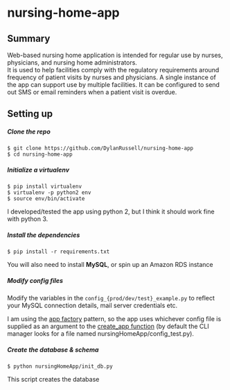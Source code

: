 # nursing-home-app

## Summary

Web-based nursing home application is intended for regular use by nurses, physicians, and nursing home administrators.  
It is used to help facilities comply with the regulatory requirements around frequency of patient visits by nurses and physicians.
A single instance of the app can support use by multiple facilities.
It can be configured to send out SMS or email reminders when a patient visit is overdue.


## Setting up

##### Clone the repo

```
$ git clone https://github.com/DylanRussell/nursing-home-app
$ cd nursing-home-app
```

##### Initialize a virtualenv

```
$ pip install virtualenv
$ virtualenv -p python2 env
$ source env/bin/activate
```
I developed/tested the app using python 2, but I think it should work fine with python 3.

##### Install the dependencies

```
$ pip install -r requirements.txt
```

You will also need to install **MySQL**, or spin up an Amazon RDS instance

##### Modify config files

Modify the variables in the ```config_{prod/dev/test}_example.py``` to reflect your MySQL connection details, mail server credentials etc.

I am using the [app factory](http://flask.pocoo.org/docs/1.0/patterns/appfactories/) pattern, so the app uses whichever config file is supplied as an argument to the [create_app function](nursingHomeApp/__init__.py) (by default the CLI manager looks for a file named nursingHomeApp/config_test.py).


##### Create the database & schema

```
$ python nursingHomeApp/init_db.py
```

This script creates the database
